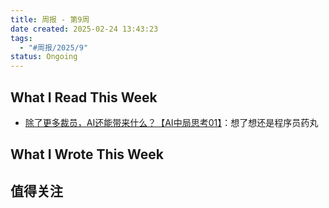 ```yaml
---
title: 周报 - 第9周
date created: 2025-02-24 13:43:23
tags:
  - "#周报/2025/9"
status: Ongoing
---
```


## What I Read This Week

- [除了更多裁员，AI还能带来什么？【AI中局思考01】](../Readings/除了更多裁员，AI还能带来什么？【AI中局思考01】.md)：想了想还是程序员药丸

## What I Wrote This Week

## 值得关注
